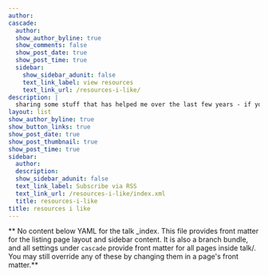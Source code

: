 ```yaml
---
author:
cascade:
  author:
  show_author_byline: true
  show_comments: false
  show_post_date: true
  show_post_time: true
  sidebar:
    show_sidebar_adunit: false
    text_link_label: view resources
    text_link_url: /resources-i-like/
description: |
  sharing some stuff that has helped me over the last few years - if you have any recommendations for resources that fall under these categories, please contact me.
layout: list
show_author_byline: true
show_button_links: true
show_post_date: true
show_post_thumbnail: true
show_post_time: true
sidebar:
  author:
  description:
  show_sidebar_adunit: false
  text_link_label: Subscribe via RSS
  text_link_url: /resources-i-like/index.xml
  title: resources-i-like
title: resources i like
---
```


** No content below YAML for the talk _index. This file provides front matter for the listing page layout and sidebar content. It is also a branch bundle, and all settings under `cascade` provide front matter for all pages inside talk/. You may still override any of these by changing them in a page's front matter.**
